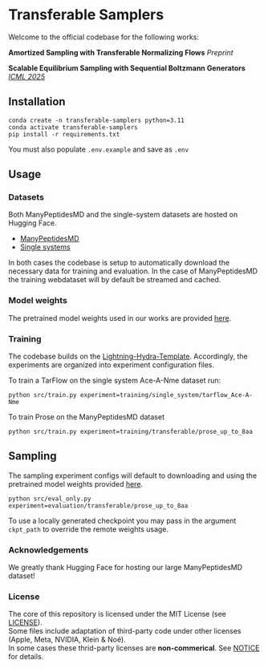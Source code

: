 # Transferable Samplers

Welcome to the official codebase for the following works:

**Amortized Sampling with Transferable Normalizing Flows** *Preprint*

**Scalable Equilibrium Sampling with Sequential Boltzmann Generators** [*ICML 2025*](https://icml.cc/virtual/2025/poster/45137)

## Installation

```
conda create -n transferable-samplers python=3.11
conda activate transferable-samplers
pip install -r requirements.txt
```

You must also populate `.env.example` and save as `.env`

## Usage

### Datasets

Both ManyPeptidesMD and the single-system datasets are hosted on Hugging Face.
- [ManyPeptidesMD](https://huggingface.co/datasets/transferable-samplers/many-peptides-md)
- [Single systems](https://huggingface.co/datasets/transferable-samplers/sequential-boltzmann-generators-data)

In both cases the codebase is setup to automatically download the necessary data for training and evaluation. In the case of ManyPeptidesMD the training webdataset will by default be streamed and cached.

### Model weights

The pretrained model weights used in our works are provided [here](https://huggingface.co/transferable-samplers/model-weights).

### Training

The codebase builds on the [Lightning-Hydra-Template](https://github.com/ashleve/lightning-hydra-template). Accordingly, the experiments are organized into experiment configuration files.

To train a TarFlow on the single system Ace-A-Nme dataset run:

```
python src/train.py experiment=training/single_system/tarflow_Ace-A-Nme
```

To train Prose on the ManyPeptidesMD dataset

```
python src/train.py experiment=training/transferable/prose_up_to_8aa
```

## Sampling

The sampling experiment configs will default to downloading and using the pretrained model weights provided [here](https://huggingface.co/transferable-samplers/model-weights).

```
python src/eval_only.py experiment=evaluation/transferable/prose_up_to_8aa
```

To use a locally generated checkpoint you may pass in the argument `ckpt_path` to override the remote weights usage.

### Acknowledgements

We greatly thank Hugging Face for hosting our large ManyPeptidesMD dataset!

### License

The core of this repository is licensed under the MIT License (see [LICENSE](./LICENSE)).  
Some files include adaptation of third-party code under other licenses (Apple, Meta, NVIDIA, Klein & Noé).  
In some cases these thrid-party licenses are **non-commerical**.
See [NOTICE](./NOTICE) for details.